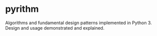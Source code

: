 # pyrithm
Algorithms and fundamental design patterns implemented in Python 3. Design and usage demonstrated and explained.
